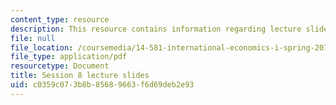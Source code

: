 ```yaml
---
content_type: resource
description: This resource contains information regarding lecture slide 8.
file: null
file_location: /coursemedia/14-581-international-economics-i-spring-2013/c0359c073b8b85689663f6d69deb2e93_MIT14_581S13_Lecslides8.pdf
file_type: application/pdf
resourcetype: Document
title: Session 8 lecture slides
uid: c0359c07-3b8b-8568-9663-f6d69deb2e93
---
```

